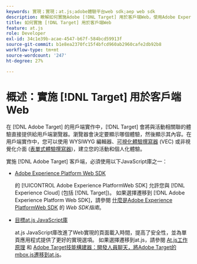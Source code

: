 ```yaml
---
keywords: 實現；實現；at.js;adobe體驗平台web sdk;aep web sdk
description: 瞭解如何實施Adobe [!DNL Target] 用於客戶端Web，使用Adobe Experience PlatformWeb SDK(AEP Web SDK)或 [!DNL Target] at.js JavaScript庫。
title: 如何實施 [!DNL Target] 用於客戶端Web
feature: at.js
role: Developer
exl-id: 34c1e39b-acae-4547-b67f-584bcd59913f
source-git-commit: b1e8ea2370fc15f4bfcd960ab2960cafe2db92b8
workflow-type: tm+mt
source-wordcount: '247'
ht-degree: 27%

---
```


# 概述：實施 [!DNL Target] 用於客戶端Web

在 [!DNL Adobe Target] 的用戶端實作中，[!DNL Target] 會將與活動相關聯的體驗直接提供給用戶端瀏覽器。瀏覽器會決定要顯示哪個體驗，然後顯示其內容。在用戶端實作中，您可以使用 WYSIWYG 編輯器、[可視化體驗撰寫器](/help/main/c-experiences/c-visual-experience-composer/visual-experience-composer.md) (VEC) 或非視覺化介面 ([表單式體驗撰寫器](/help/main/c-experiences/form-experience-composer.md))，建立您的活動和個人化體驗。

實施 [!DNL Adobe Target] 客戶端，必須使用以下JavaScript庫之一：

* [Adobe Experience Platform Web SDK](https://developer.adobe.com/target/implement/client-side/aep-web-sdk/)

   的 [!UICONTROL Adobe Experience PlatformWeb SDK] 允許您與 [!DNL Experience Cloud] (包括 [!DNL Target])。 如果選擇遷移到 [!DNL Adobe Experience Platform Web SDK]，請參閱 [什麼是Adobe Experience PlatformWeb SDK](https://developer.adobe.com/target/implement/client-side/aep-web-sdk/) 的 *Web SDK指南*。

* [目標at.js JavaScript庫](https://developer.adobe.com/target/implement/client-side/atjs/how-atjs-works/how-atjs-works/)

   at.js JavaScript庫改進了Web實現的頁面載入時間，提高了安全性，並為單頁應用程式提供了更好的實現選項。 如果選擇遷移到at.js，請參閱 [At.js工作原理](https://developer.adobe.com/target/implement/client-side/atjs/how-atjs-works/how-atjs-works/) 和 [Adobe Target技能構建器：開發人員聊天，將Adobe Target的mbox.js遷移到at.js](https://seminars.adobeconnect.com/ptdo6mfo6qn6/?proto=true)。



